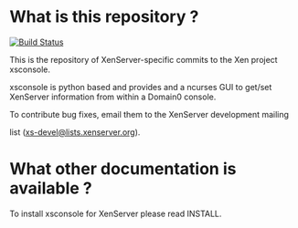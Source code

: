 What is this repository ?
==========================

[![Build Status](https://travis-ci.com/xenserver/xsconsole.svg?branch=master)](https://travis-ci.org/xenserver/xsconsole)

This is the repository of XenServer-specific commits to the Xen project
xsconsole.

xsconsole is python based and provides and a ncurses GUI to get/set 
XenServer information from within a Domain0 console.

To contribute bug fixes, email them to the XenServer development mailing

list (xs-devel@lists.xenserver.org).


What other documentation is available ?
========================================

To install xsconsole for XenServer please read INSTALL.
